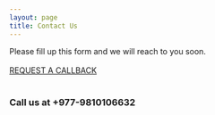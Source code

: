 ```yaml
---
layout: page
title: Contact Us
---
```

<div class="container">
	<div class="row">
		<div class="col-md-12 col-sm-12 col-xs-12 text-center">
			Please fill up this form and we will reach to you soon.
		</div><br>
        <div class="col-md-12 col-sm-12 col-xs-12 text-center">
			<a href="https://docs.google.com/forms/d/e/1FAIpQLScVZSDbLuQWKD1jg2sHwOGTPT8k2Ljxa1hdMSgX1GkLPec4LQ/viewform?usp=sf_link" target="_blank" class="request-button">REQUEST A CALLBACK</a>
		</div>
	</div>
    <br>
    <div class="row">
        <div class="col-md-12 col-sm-12 col-xs-12 text-center">
            <h3>Call us at +977-9810106632</h3>
		</div>
    </div>
</div>

